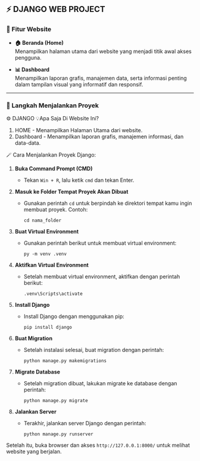 ## ⚡ DJANGO WEB PROJECT

### 📝 Fitur Website

- **🏠 Beranda (Home)**  
  Menampilkan halaman utama dari website yang menjadi titik awal akses pengguna.

- **📊 Dashboard**  
  Menampilkan laporan grafis, manajemen data, serta informasi penting dalam tampilan visual yang informatif dan responsif.

---

### 🔧 Langkah Menjalankan Proyek

⚙️ DJANGO
💡Apa Saja Di Website Ini?
1. HOME - Menampilkan Halaman Utama dari website.
2. Dashboard - Menampilkan laporan grafis, manajemen informasi, dan data-data.

🪄 Cara Menjalankan Proyek Django:

1. **Buka Command Prompt (CMD)**
   - Tekan `Win + R`, lalu ketik `cmd` dan tekan Enter.

2. **Masuk ke Folder Tempat Proyek Akan Dibuat**
   - Gunakan perintah `cd` untuk berpindah ke direktori tempat kamu ingin membuat proyek.
     Contoh:
     ```
     cd nama_folder
     ```

3. **Buat Virtual Environment**
   - Gunakan perintah berikut untuk membuat virtual environment:
     ```
     py -m venv .venv
     ```

4. **Aktifkan Virtual Environment**
   - Setelah membuat virtual environment, aktifkan dengan perintah berikut:
     ```
     .venv\Scripts\activate
     ```

5. **Install Django**
   - Install Django dengan menggunakan pip:
     ```
     pip install django
     ```

6. **Buat Migration**
   - Setelah instalasi selesai, buat migration dengan perintah:
     ```
     python manage.py makemigrations
     ```

7. **Migrate Database**
   - Setelah migration dibuat, lakukan migrate ke database dengan perintah:
     ```
     python manage.py migrate
     ```

8. **Jalankan Server**
   - Terakhir, jalankan server Django dengan perintah:
     ```
     python manage.py runserver
     ```

Setelah itu, buka browser dan akses `http://127.0.0.1:8000/` untuk melihat website yang berjalan.
